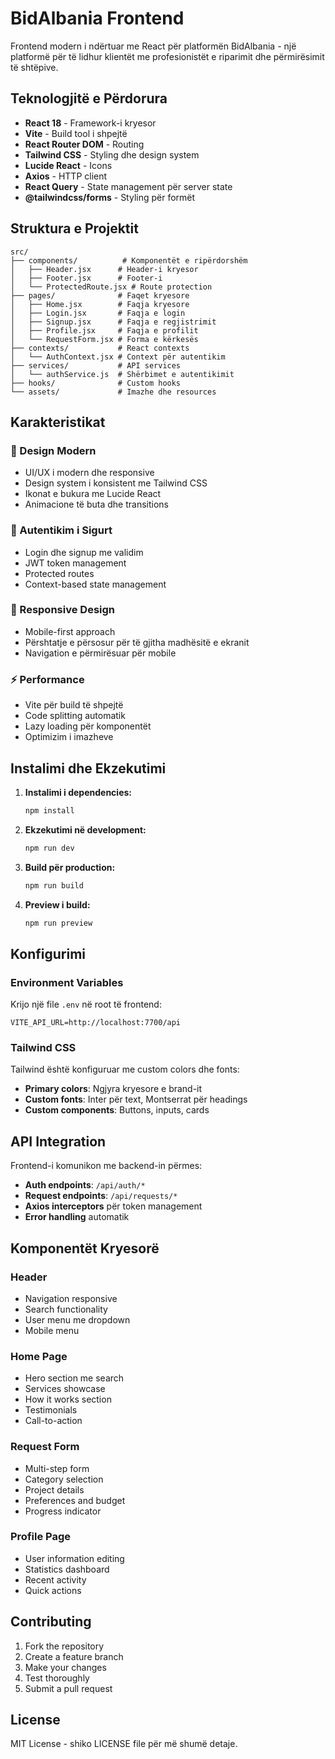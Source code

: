 # BidAlbania Frontend

Frontend modern i ndërtuar me React për platformën BidAlbania - një platformë për të lidhur klientët me profesionistët e riparimit dhe përmirësimit të shtëpive.

## Teknologjitë e Përdorura

- **React 18** - Framework-i kryesor
- **Vite** - Build tool i shpejtë
- **React Router DOM** - Routing
- **Tailwind CSS** - Styling dhe design system
- **Lucide React** - Icons
- **Axios** - HTTP client
- **React Query** - State management për server state
- **@tailwindcss/forms** - Styling për formët

## Struktura e Projektit

```
src/
├── components/          # Komponentët e ripërdorshëm
│   ├── Header.jsx      # Header-i kryesor
│   ├── Footer.jsx      # Footer-i
│   └── ProtectedRoute.jsx # Route protection
├── pages/              # Faqet kryesore
│   ├── Home.jsx        # Faqja kryesore
│   ├── Login.jsx       # Faqja e login
│   ├── Signup.jsx      # Faqja e regjistrimit
│   ├── Profile.jsx     # Faqja e profilit
│   └── RequestForm.jsx # Forma e kërkesës
├── contexts/           # React contexts
│   └── AuthContext.jsx # Context për autentikim
├── services/           # API services
│   └── authService.js  # Shërbimet e autentikimit
├── hooks/              # Custom hooks
└── assets/             # Imazhe dhe resources
```

## Karakteristikat

### 🎨 Design Modern
- UI/UX i modern dhe responsive
- Design system i konsistent me Tailwind CSS
- Ikonat e bukura me Lucide React
- Animacione të buta dhe transitions

### 🔐 Autentikim i Sigurt
- Login dhe signup me validim
- JWT token management
- Protected routes
- Context-based state management

### 📱 Responsive Design
- Mobile-first approach
- Përshtatje e përsosur për të gjitha madhësitë e ekranit
- Navigation e përmirësuar për mobile

### ⚡ Performance
- Vite për build të shpejtë
- Code splitting automatik
- Lazy loading për komponentët
- Optimizim i imazheve

## Instalimi dhe Ekzekutimi

1. **Instalimi i dependencies:**
   ```bash
   npm install
   ```

2. **Ekzekutimi në development:**
   ```bash
   npm run dev
   ```

3. **Build për production:**
   ```bash
   npm run build
   ```

4. **Preview i build:**
   ```bash
   npm run preview
   ```

## Konfigurimi

### Environment Variables
Krijo një file `.env` në root të frontend:

```env
VITE_API_URL=http://localhost:7700/api
```

### Tailwind CSS
Tailwind është konfiguruar me custom colors dhe fonts:

- **Primary colors**: Ngjyra kryesore e brand-it
- **Custom fonts**: Inter për text, Montserrat për headings
- **Custom components**: Buttons, inputs, cards

## API Integration

Frontend-i komunikon me backend-in përmes:

- **Auth endpoints**: `/api/auth/*`
- **Request endpoints**: `/api/requests/*`
- **Axios interceptors** për token management
- **Error handling** automatik

## Komponentët Kryesorë

### Header
- Navigation responsive
- Search functionality
- User menu me dropdown
- Mobile menu

### Home Page
- Hero section me search
- Services showcase
- How it works section
- Testimonials
- Call-to-action

### Request Form
- Multi-step form
- Category selection
- Project details
- Preferences and budget
- Progress indicator

### Profile Page
- User information editing
- Statistics dashboard
- Recent activity
- Quick actions

## Contributing

1. Fork the repository
2. Create a feature branch
3. Make your changes
4. Test thoroughly
5. Submit a pull request

## License

MIT License - shiko LICENSE file për më shumë detaje.
